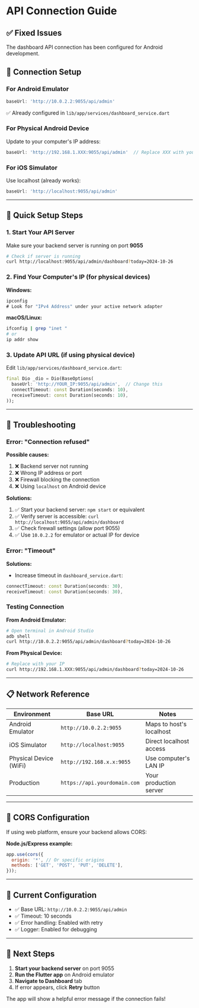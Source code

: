 # API Connection Guide

## ✅ Fixed Issues

The dashboard API connection has been configured for Android development.

## 📱 Connection Setup

### For Android Emulator
```dart
baseUrl: 'http://10.0.2.2:9055/api/admin'
```
✅ Already configured in `lib/app/services/dashboard_service.dart`

### For Physical Android Device
Update to your computer's IP address:
```dart
baseUrl: 'http://192.168.1.XXX:9055/api/admin'  // Replace XXX with your IP
```

### For iOS Simulator
Use localhost (already works):
```dart
baseUrl: 'http://localhost:9055/api/admin'
```

---

## 🔧 Quick Setup Steps

### 1. Start Your API Server
Make sure your backend server is running on port **9055**

```bash
# Check if server is running
curl http://localhost:9055/api/admin/dashboard?today=2024-10-26
```

### 2. Find Your Computer's IP (for physical devices)

**Windows:**
```cmd
ipconfig
# Look for "IPv4 Address" under your active network adapter
```

**macOS/Linux:**
```bash
ifconfig | grep "inet "
# or
ip addr show
```

### 3. Update API URL (if using physical device)

Edit `lib/app/services/dashboard_service.dart`:
```dart
final Dio _dio = Dio(BaseOptions(
  baseUrl: 'http://YOUR_IP:9055/api/admin',  // Change this
  connectTimeout: const Duration(seconds: 10),
  receiveTimeout: const Duration(seconds: 10),
));
```

---

## 🐛 Troubleshooting

### Error: "Connection refused"

**Possible causes:**
1. ❌ Backend server not running
2. ❌ Wrong IP address or port
3. ❌ Firewall blocking the connection
4. ❌ Using `localhost` on Android device

**Solutions:**
1. ✅ Start your backend server: `npm start` or equivalent
2. ✅ Verify server is accessible: `curl http://localhost:9055/api/admin/dashboard`
3. ✅ Check firewall settings (allow port 9055)
4. ✅ Use `10.0.2.2` for emulator or actual IP for device

### Error: "Timeout"

**Solutions:**
- Increase timeout in `dashboard_service.dart`:
```dart
connectTimeout: const Duration(seconds: 30),
receiveTimeout: const Duration(seconds: 30),
```

### Testing Connection

**From Android Emulator:**
```bash
# Open terminal in Android Studio
adb shell
curl http://10.0.2.2:9055/api/admin/dashboard?today=2024-10-26
```

**From Physical Device:**
```bash
# Replace with your IP
curl http://192.168.1.XXX:9055/api/admin/dashboard?today=2024-10-26
```

---

## 📋 Network Reference

| Environment | Base URL | Notes |
|-------------|----------|-------|
| Android Emulator | `http://10.0.2.2:9055` | Maps to host's localhost |
| iOS Simulator | `http://localhost:9055` | Direct localhost access |
| Physical Device (WiFi) | `http://192.168.x.x:9055` | Use computer's LAN IP |
| Production | `https://api.yourdomain.com` | Your production server |

---

## 🔐 CORS Configuration

If using web platform, ensure your backend allows CORS:

**Node.js/Express example:**
```javascript
app.use(cors({
  origin: '*', // Or specific origins
  methods: ['GET', 'POST', 'PUT', 'DELETE'],
}));
```

---

## 📝 Current Configuration

- ✅ Base URL: `http://10.0.2.2:9055/api/admin`
- ✅ Timeout: 10 seconds
- ✅ Error handling: Enabled with retry
- ✅ Logger: Enabled for debugging

---

## 🎯 Next Steps

1. **Start your backend server** on port 9055
2. **Run the Flutter app** on Android emulator
3. **Navigate to Dashboard** tab
4. If error appears, click **Retry** button

The app will show a helpful error message if the connection fails!
